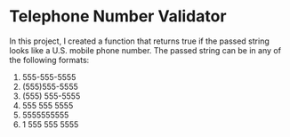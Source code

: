 # Telephone Number Validator

In this project, I created a function that returns true if the passed string looks like a U.S. mobile phone number. The passed string can be in any of the following formats:

1. 555-555-5555
2. (555)555-5555
3. (555) 555-5555
4. 555 555 5555
5. 5555555555
6. 1 555 555 5555
